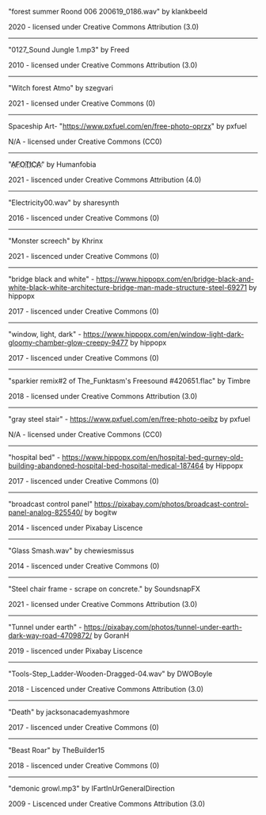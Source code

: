 "forest summer Roond 006 200619_0186.wav" 
by klankbeeld

2020 - licensed under 
Creative Commons Attribution (3.0)

---

"0127_Sound Jungle 1.mp3"
by Freed

2010 - licensed under 
Creative Commons Attribution (3.0)

---

"Witch forest Atmo"
by szegvari

2021 - licensed under
Creative Commons (0)

---

Spaceship Art- "https://www.pxfuel.com/en/free-photo-oprzx"
by pxfuel

N/A - licensed under 
Creative Commons (CC0)

---

"A҉F҉O҉T҉I҉C҉A҉"
by Humanfobia

2021 - liscenced under 
Creative Commons Attribution (4.0)

---

"Electricity00.wav"
by sharesynth

2016 - liscenced under 
Creative Commons (0)

---

"Monster screech"
by Khrinx

2021 - liscenced under
Creative Commons (0)

---

"bridge black and white" - https://www.hippopx.com/en/bridge-black-and-white-black-white-architecture-bridge-man-made-structure-steel-69271
by hippopx

2017 - liscenced under 
Creative Commons (0)

---

"window, light, dark" - https://www.hippopx.com/en/window-light-dark-gloomy-chamber-glow-creepy-9477
by hippopx

2017 - liscenced under
Creative Commons (0)

---

"sparkier remix#2 of The_Funktasm's Freesound #420651.flac"
by Timbre

2018 - licensed under 
Creative Commons Attribution (3.0)

---

"gray steel stair" - https://www.pxfuel.com/en/free-photo-oeibz
by pxfuel

N/A - licensed under 
Creative Commons (CC0)

---

"hospital bed" - https://www.hippopx.com/en/hospital-bed-gurney-old-building-abandoned-hospital-bed-hospital-medical-187464
by Hippopx

2017 - liscenced under 
Creative Commons (0)

---

"broadcast control panel" https://pixabay.com/photos/broadcast-control-panel-analog-825540/
by bogitw

2014 - liscenced under Pixabay Liscence

---

"Glass Smash.wav"
by chewiesmissus

2014 - liscenced under
Creative Commons (0)

---

"Steel chair frame - scrape on concrete."
by SoundsnapFX

2021 - licensed under 
Creative Commons Attribution (3.0)

---

"Tunnel under earth" - https://pixabay.com/photos/tunnel-under-earth-dark-way-road-4709872/
by GoranH

2019 - liscenced under Pixabay Liscence

---

"Tools-Step_Ladder-Wooden-Dragged-04.wav"
by DWOBoyle

2018 - Liscenced under 
Creative Commons Attribution (3.0)

---

"Death"
by jacksonacademyashmore

2017 - liscenced under
Creative Commons (0)

---

"Beast Roar"
by TheBuilder15

2018 - liscenced under
Creative Commons (0)

---

"demonic growl.mp3"
by IFartInUrGeneralDirection

2009 - Liscenced under 
Creative Commons Attribution (3.0)
